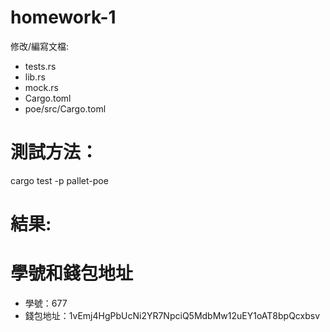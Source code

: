 # homework-1
修改/編寫文檔:
* tests.rs
* lib.rs
* mock.rs
* Cargo.toml
* poe/src/Cargo.toml

# 測試方法：
cargo test -p pallet-poe

# 結果:

# 學號和錢包地址
* 學號：677
* 錢包地址：1vEmj4HgPbUcNi2YR7NpciQ5MdbMw12uEY1oAT8bpQcxbsv